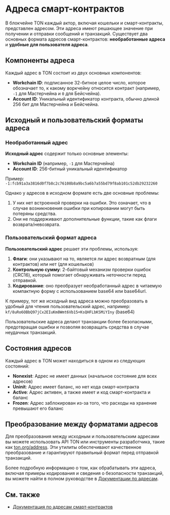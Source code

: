 # Адреса смарт-контрактов

[//]: # "TODO, это gpt"

В блокчейне TON каждый актор, включая кошельки и смарт-контракты, представлен адресом. Эти адреса имеют решающее значение при получении и отправки сообщений и транзакций. Существует два основных формата адресов смарт-контрактов: **необработанные адреса** и **удобные для пользователя адреса**.

## Компоненты адреса

Каждый адрес в TON состоит из двух основных компонентов:

- **Workchain ID**: подписанное 32-битное целое число, которое обозначает то, к какому воркчейну относится контракт (например, `-1` для Мастерчейна и `0` для Бейсчейна).
- **Account ID**: Уникальный идентификатор контракта, обычно длиной 256 бит для Мастерчейна и Бейсчейна.

## Исходный и пользовательский форматы адреса

### Необработанный адрес

**Исходный адрес** содержит только основные элементы:

- **Workchain ID** (например, `-1` для Мастерчейна)
- **Account ID**: 256-битный уникальный идентификатор

Пример:\
`-1:fcb91a3a3816d0f7b8c2c76108b8a9bc5a6b7a55bd79f8ab101c52db29232260`

Однако у адресов в исходном формате есть две основные проблемы:

1. У них нет встроенной проверки на ошибки. Это означает, что в случае возникновения ошибки при копировании могут быть потеряны средства.
2. Они не поддерживают дополнительные функции, такие как флаги возврата/невозврата.

### Пользовательский формат адреса

**Пользовательский адрес** решает эти проблемы, используя:

1. **Флаги**: они указывают на то, является ли адрес возвратным (для контрактов) или нет (для кошельков)
2. **Контрольную сумму**: 2-байтовый механизм проверки ошибок (CRC16), который помогает обнаруживать неточности перед отправкой.
3. **Кодирование**: оно преобразует необработанный адрес в читаемую компактную форму с использованием base64 или base64url.

К примеру, тот же исходный вид адреса можно преобразовать в удобный для чтения пользовательский адрес, например:\
`kf/8uRo6OBbQ97jCx2EIuKm8Wmt6Vb15+KsQHFLbKSMiYIny` (base64)

Пользовательские адреса делают транзакции более безопасными, предотвращая ошибки и позволяя возвращать средства в случае неудачных транзакций.

## Состояния адресов

Каждый адрес в TON может находиться в одном из следующих состояний:

- **Nonexist**: Адрес не имеет данных (начальное состояние для всех адресов)
- **Uninit**: Адрес имеет баланс, но нет кода смарт-контракта
- **Active**: Адрес активен, а также имеет и код смарт-контракта и баланс
- **Frozen**: Адрес заблокирован из-за того, что расходы на хранение превышают его баланс

## Преобразование между форматами адресов

Для преобразования между исходным и пользовательским адресами вы можете использовать API TON или инструменты разработчика, такие как [ton.org/address](https://ton.org/address). Эти утилиты обеспечивают качественное преобразование и гарантируют правильный формат перед отправкой транзакций.

Более подробную информацию о том, как обрабатывать эти адреса, включая примеры кодирования и сведения о безопасности транзакций, вы можете найти в полном руководстве в [Документации по адресам](/v3/documentation/smart-contracts/addresses).

## См. также

- [Документация по адресам смарт-контрактов](/v3/documentation/smart-contracts/addresses)

